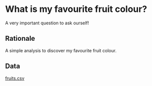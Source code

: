 # What is my favourite fruit colour?

A very important question to ask ourself!

## Rationale

A simple analysis to discover my favourite fruit colour.

## Data

[fruits.csv](data/fruits.csv)
